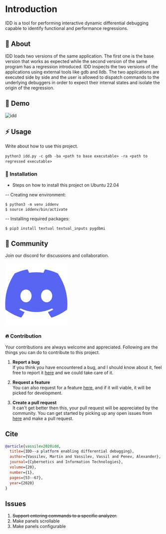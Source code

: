 # Introduction

IDD is a tool for performing interactive dynamic differential debugging capable to identify functional and performance regressions.

##  :beginner: About

IDD loads two versions of the same application. The first one is the base version that works as expected while the second version of the same program has a regression introduced. IDD inspects the two versions of the applications using external tools like gdb and lldb. The two applications are executed side by side and the user is allowed to dispatch commands to the underlying debuggers in order to expect their internal states and isolate the origin of the regression.

## :rocket: Demo
![idd](https://github.com/compiler-research/idd/assets/7579600/dac1b3c6-44f0-48b2-a19d-92eb5f1d973f)

## :zap: Usage
Write about how to use this project.

`python3 idd.py -c gdb -ba <path to base executable> -ra <path to regressed executable>`

### :electric_plug: Installation
- Steps on how to install this project on Ubuntu 22.04

-- Creating new environment:
```
$ python3 -m venv iddenv
$ source iddenv/bin/activate
```


-- Installing required packages:

```
$ pip3 install textual textual_inputs pygdbmi
```

## :cherry_blossom: Community

Join our discord for discussions and collaboration.

<a target="_blank" href="https://discord.gg/Vkv3ne4zVK"><img src="images/discord.svg" /></a>


 ###  :fire: Contribution

 Your contributions are always welcome and appreciated. Following are the things you can do to contribute to this project.

 1. **Report a bug** <br>
 If you think you have encountered a bug, and I should know about it, feel free to report it [here](https://github.com/compiler-research/idd/issues) and we could take care of it.

 2. **Request a feature** <br>
 You can also request for a feature [here](https://github.com/compiler-research/idd/issues), and if it will viable, it will be picked for development.  

 3. **Create a pull request** <br>
 It can't get better then this, your pull request will be appreciated by the community. You can get started by picking up any open issues from [here]() and make a pull request.

## Cite
```bibtex
@article{vassilev2020idd,
  title={IDD--a platform enabling differential debugging},
  author={Vassilev, Martin and Vassilev, Vassil and Penev, Alexander},
  journal={Cybernetics and Information Technologies},
  volume={20},
  number={1},
  pages={53--67},
  year={2020}
}
```

## Issues
1. ~~Support entering commands to a specific analyzer.~~
2. Make panels scrollable
3. Make panels configurable
